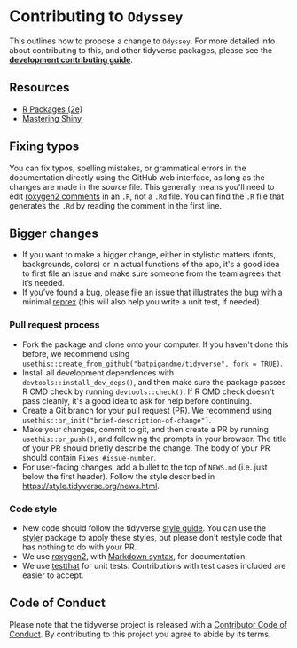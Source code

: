# Contributing to `Odyssey`

This outlines how to propose a change to `Odyssey`. For more detailed info about contributing to this, and other tidyverse packages, please see the [**development contributing guide**](https://rstd.io/tidy-contrib). 

## Resources

- [R Packages (2e)](https://r-pkgs.org/)
- [Mastering Shiny](https://mastering-shiny.org/)

## Fixing typos

You can fix typos, spelling mistakes, or grammatical errors in the documentation directly using the GitHub web interface, as long as the changes are made in the _source_ file. This generally means you'll need to edit [roxygen2 comments](https://roxygen2.r-lib.org/articles/roxygen2.html) in an `.R`, not a `.Rd` file. You can find the `.R` file that generates the `.Rd` by reading the comment in the first line.

## Bigger changes

- If you want to make a bigger change, either in stylistic matters (fonts, backgrounds, colors) or in actual functions of the app, it's a good idea to first file an issue and make sure someone from the team agrees that it’s needed. 
- If you’ve found a bug, please file an issue that illustrates the bug with a minimal [reprex](https://www.tidyverse.org/help/#reprex) (this will also help you write a unit test, if needed).

### Pull request process

- Fork the package and clone onto your computer. If you haven't done this before, we recommend using `usethis::create_from_github("batpigandme/tidyverse", fork = TRUE)`.
- Install all development dependences with `devtools::install_dev_deps()`, and then make sure the package passes R CMD check by running `devtools::check()`. If R CMD check doesn't pass cleanly, it's a good idea to ask for help before continuing. 
- Create a Git branch for your pull request (PR). We recommend using `usethis::pr_init("brief-description-of-change")`.
- Make your changes, commit to git, and then create a PR by running `usethis::pr_push()`, and following the prompts in your browser. The title of your PR should briefly describe the change. The body of your PR should contain `Fixes #issue-number`.
- For user-facing changes, add a bullet to the top of `NEWS.md` (i.e. just below the first header). Follow the style described in <https://style.tidyverse.org/news.html>.

### Code style

- New code should follow the tidyverse [style guide](https://style.tidyverse.org). You can use the [styler](https://CRAN.R-project.org/package=styler) package to apply these styles, but please don't restyle code that has nothing to do with your PR.  
- We use [roxygen2](https://cran.r-project.org/package=roxygen2), with [Markdown syntax](https://roxygen2.r-lib.org/articles/rd-formatting.html), for documentation.  
- We use [testthat](https://cran.r-project.org/package=testthat) for unit tests. Contributions with test cases included are easier to accept.  

## Code of Conduct

Please note that the tidyverse project is released with a
[Contributor Code of Conduct](CODE_OF_CONDUCT.md). By contributing to this
project you agree to abide by its terms.
